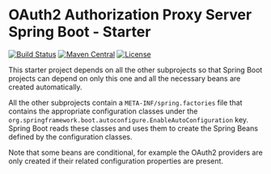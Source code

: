 # OAuth2 Authorization Proxy Server Spring Boot - Starter

[![Build Status](https://img.shields.io/circleci/project/github/szgabsz91/oauth2-authorization-proxy-server-spring-boot/master.svg)](https://circleci.com/gh/szgabsz91/workflows/oauth2-authorization-proxy-server-spring-boot)
[![Maven Central](https://maven-badges.herokuapp.com/maven-central/com.github.szgabsz91/oauth2-authorization-proxy-server-spring-boot-starter/badge.svg)](https://maven-badges.herokuapp.com/maven-central/com.github.szgabsz91/oauth2-authorization-proxy-server-spring-boot-starter)
[![License](https://img.shields.io/github/license/szgabsz91/oauth2-authorization-proxy-server-spring-boot.svg)](https://github.com/szgabsz91/oauth2-authorization-proxy-server-spring-boot/blob/master/LICENSE)

This starter project depends on all the other subprojects so that Spring Boot projects can depend on only this one
and all the necessary beans are created automatically.

All the other subprojects contain a `META-INF/spring.factories` file that contains the appropriate configuration classes
under the `org.springframework.boot.autoconfigure.EnableAutoConfiguration` key. Spring Boot reads these classes and
uses them to create the Spring Beans defined by the configuration classes.

Note that some beans are conditional, for example the OAuth2 providers are only created if their related configuration
properties are present.
